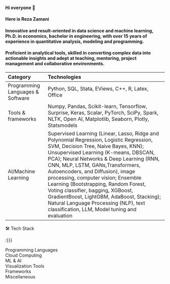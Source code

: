 #### Hi everyone 👋
#### Here is Reza Zamani
#### Innovative and result-oriented in data science and machine learning, Ph.D. in economics, bachelor in engineering, with over 15 years of experience in quantitative analysis, modeling and programming.
#### Proficient in analytical tools, skilled in converting complex data into actionable insights and adept at teaching, mentoring, project management and collaborative environments.





| Category  | Technologies |
| :---   | :---   |
|Programming Languages \& Software |  Python, SQL, Stata, EViews, C++, R, Latex, Office  |
|Tools \& frameworks  | Numpy, Pandas, Scikit-learn, Tensorflow, Surprise, Keras, Scalar, PyTorch, SciPy, Spark, NLTK, Open AI, Matplotlib, Seaborn, Plotly, Statsmodels |
| AI/Machine Learning | Supervised Learning (Linear, Lasso, Ridge and Polynomial Regression, Logistic Regression, SVM, Decision Tree, Naive Bayes, KNN); Unsupervised Learning (K-means, DBSCAN, PCA); Neural Networks \& Deep Learning (RNN, CNN, MLP, LSTM, GANs,Transformers, Autoencoders, and Diffusion), image processing, computer vision; Ensemble Learning (Bootstrapping, Random Forest, Voting classifier, bagging, XGBoost, GradientBoost, LightGBM, AdaBoost, Stacking); Natural Language Processing (NLP), text classification, LLM, Model tuning and evaluation  |
🛠️ Tech Stack


:}}}

	
Programming Languages	     
Cloud Computing	  
ML & AI	  
Visualization Tools	   
Frameworks	    
Miscellaneous	  
